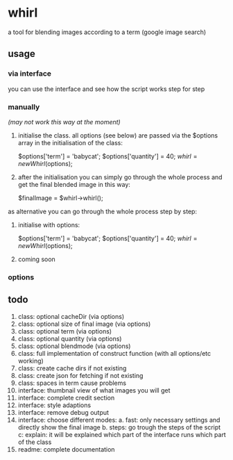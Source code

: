 # whirl
a tool for blending images according to a term (google image search)

## usage

### via interface
you can use the interface and see how the script works step for step

### manually
*(may not work this way at the moment)*

1) initialise the class. all options (see below) are passed via the $options array in the initialisation of the class:

    $options['term'] = 'babycat';
    $options['quantity'] = 40;
    $whirl = new Whirl($options);

2) after the initialisation you can simply go through the whole process and get the final blended image in this way:

	$finalImage = $whirl->whirl();

as alternative you can go through the whole process step by step:

1) initialise with options:

    $options['term'] = 'babycat';
    $options['quantity'] = 40;
    $whirl = new Whirl($options);

2) coming soon

### options


## todo
 1. class: optional cacheDir (via options)
 2. class: optional size of final image (via options)
 3. class: optional term (via options)
 4. class: optional quantity (via options)
 5. class: optional blendmode (via options)
 6. class: full implementation of construct function (with all options/etc working)
 7. class: create cache dirs if not existing
 8. class: create json for fetching if not existing
 9. class: spaces in term cause problems
 10. interface: thumbnail view of what images you will get
 11. interface: complete credit section
 12. interface: style adaptions
 13. interface: remove debug output
 14. interface: choose different modes:
  a. fast: only necessary settings and directly show the final image
  b. steps: go trough the steps of the script
  c: explain: it will be explained which part of the interface runs which part of the class
 15. readme: complete documentation